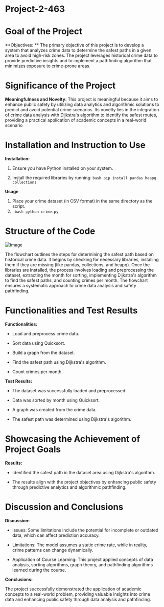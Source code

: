 # Project-2-463

# Goal of the Project
**Objectives: ** The primary objective of this project is to develop a system that analyzes crime data to determine the safest paths in a given area to avoid high-risk zones. The project leverages historical crime data to provide predictive insights and to implement a pathfinding algorithm that minimizes exposure to crime-prone areas.

# Significance of the Project
**Meaningfulness and Novelty:** This project is meaningful because it aims to enhance public safety by utilizing data analytics and algorithmic solutions to predict and avoid potential crime scenarios. Its novelty lies in the integration of crime data analysis with Dijkstra's algorithm to identify the safest routes, providing a practical application of academic concepts in a real-world scenario

# Installation and Instruction to Use
**Installation:**

1. Ensure you have Python installed on your system.

2. Install the required libraries by running:
```bash pip install pandas heapq collections```

**Usage**
1. Place your crime dataset (in CSV format) in the same directory as the script.
2. ``` bash python crime.py```

# Structure of the Code
![image](https://github.com/user-attachments/assets/7b43d396-d6a5-4f85-8a66-59ba5361acf0)

The flowchart outlines the steps for determining the safest path based on historical crime data. It begins by checking for necessary libraries, installing them if they are missing (like pandas, collections, and heapq). Once the libraries are installed, the process involves loading and preprocessing the dataset, extracting the month for sorting, implementing Dijkstra's algorithm to find the safest paths, and counting crimes per month. The flowchart ensures a systematic approach to crime data analysis and safety pathfinding.

# Functionalities and Test Results
**Functionalities:**

* Load and preprocess crime data.

* Sort data using Quicksort.

* Build a graph from the dataset.

* Find the safest path using Dijkstra's algorithm.

* Count crimes per month.

**Test Results:**

* The dataset was successfully loaded and preprocessed.

* Data was sorted by month using Quicksort.

* A graph was created from the crime data.

* The safest path was determined using Dijkstra's algorithm.


# Showcasing the Achievement of Project Goals

**Results:**

* Identified the safest path in the dataset area using Dijkstra's algorithm.

* The results align with the project objectives by enhancing public safety through predictive analytics and algorithmic pathfinding.

# Discussion and Conclusions

**Discussion:**

* Issues: Some limitations include the potential for incomplete or outdated data, which can affect prediction accuracy.

* Limitations: The model assumes a static crime rate, while in reality, crime patterns can change dynamically.

* Application of Course Learning: This project applied concepts of data analysis, sorting algorithms, graph theory, and pathfinding algorithms learned during the course.

**Conclusions:**

The project successfully demonstrated the application of academic concepts to a real-world problem, providing valuable insights into crime data and enhancing public safety through data analysis and pathfinding.
